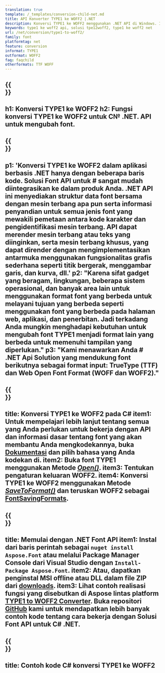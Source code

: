```yaml
---
translation: true
template: /_templates/conversion-child-net.md
title: API Konverter TYPE1 ke WOFF2 |.NET
description: Konversi TYPE1 ke WOFF2 menggunakan .NET API di Windows. Integrasikan fungsi konversi font TYPE1 ke WOFF2 asli ini ke dalam solusi Anda sendiri.
keywords: type1 ke woff2 api, solusi tpe12woff2, type1 ke woff2 net
url: /net/conversion/type1-to-woff2/
family: font
platformtag: net
feature: conversion
informat: TYPE1
outformat: WOFF2
faq: faqchild
otherformats: TTF WOFF
---
```


{{<section banner>}}
---
h1: Konversi TYPE1 ke WOFF2
h2: Fungsi konversi TYPE1 ke WOFF2 untuk C№ .NET. API untuk mengubah font.
---

{{<section overview>}}
---
p1: 'Konversi TYPE1 ke WOFF2 dalam aplikasi berbasis .NET hanya dengan beberapa baris kode. Solusi Font API untuk # sangat mudah diintegrasikan ke dalam produk Anda. .NET API ini menyediakan struktur data font bersama dengan mesin terbang apa pun serta informasi penyandian untuk semua jenis font yang mewakili pemetaan antara kode karakter dan pengidentifikasi mesin terbang. API dapat merender mesin terbang atau teks yang diinginkan, serta mesin terbang khusus, yang dapat dirender dengan mengimplementasikan antarmuka menggunakan fungsionalitas grafis sederhana seperti titik bergerak, menggambar garis, dan kurva, dll.'
p2: "Karena sifat gadget yang beragam, lingkungan, beberapa sistem operasional, dan banyak area lain untuk menggunakan format font yang berbeda untuk melayani tujuan yang berbeda seperti menggunakan font yang berbeda pada halaman web, aplikasi, dan penerbitan. Jadi terkadang Anda mungkin menghadapi kebutuhan untuk mengubah font TYPE1 menjadi format lain yang berbeda untuk memenuhi tampilan yang diperlukan."
p3: "Kami menawarkan Anda # .NET Api Solution yang mendukung font berikutnya sebagai format input: TrueType (TTF) dan Web Open Font Format (WOFF dan WOFF2)."
---

{{<section feature1>}}
---
title: Konversi TYPE1 ke WOFF2 pada C#
item1: Untuk mempelajari lebih lanjut tentang semua yang Anda perlukan untuk bekerja dengan API dan informasi dasar tentang font yang akan membantu Anda mengkodekannya, buka [Dokumentasi](https://docs.aspose.com/font/) dan pilih bahasa yang Anda kodekan di.
item2: Buka font TYPE1 menggunakan Metode [*Open()*](https://reference.aspose.com/font/net/aspose.font/font/open/).
item3: Tentukan pengaturan keluaran WOFF2.
item4: Konversi TYPE1 ke WOFF2 menggunakan Metode [*SaveToFormat()*](https://reference.aspose.com/font/net/aspose.font/font/savetoformat/) dan teruskan WOFF2 sebagai [FontSavingFormats](https://reference.aspose.com/font/net/aspose.font/fontsavingformats/).
---

{{<section feature2>}}
---
title: Memulai dengan .NET Font API
item1: Instal dari baris perintah sebagai ```nuget install Aspose.Font``` atau melalui Package Manager Console dari Visual Studio dengan ```Install-Package Aspose.Font```.
item2: Atau, dapatkan penginstal MSI offline atau DLL dalam file ZIP dari [downloads](https://releases.aspose.com/font/net/).
item3: Lihat contoh realisasi fungsi yang disebutkan di Aspose lintas platform [TYPE1 to WOFF2 Converter](https://products.aspose.app/font/conversion/type1-to-woff2). Buka repositori [GitHub](https://github.com/aspose-font/Aspose.Font-Documentation/tree/master/net-examples) kami untuk mendapatkan lebih banyak contoh kode tentang cara bekerja dengan Solusi Font API untuk C# .NET.
---

{{<section codeexample>}}
---
title: Contoh kode C# konversi TYPE1 ke WOFF2
---